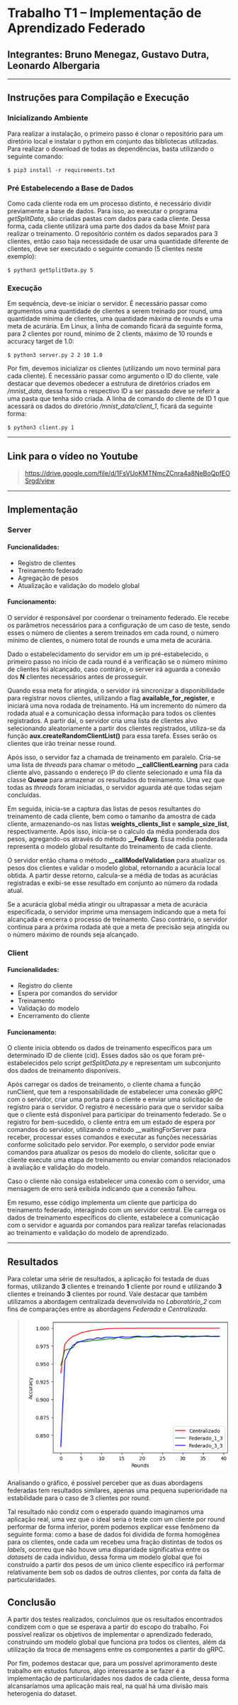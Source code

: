 # Trabalho T1 – Implementação de Aprendizado Federado
## Integrantes: Bruno Menegaz, Gustavo Dutra, Leonardo Albergaria
---
## **Instruções para Compilação e Execução**

### **Inicializando Ambiente**

Para realizar a instalação, o primeiro passo é clonar o repositório para um diretório local e instalar o python em conjunto das bibliotecas utilizadas. Para realizar o download de todas as dependências, basta utilizando o seguinte comando:

```
$ pip3 install -r requirements.txt
```

### **Pré Estabelecendo a Base de Dados**

Como cada cliente roda em um processo distinto, é necessário dividir previamente a base de dados. Para isso, ao executar o programa *getSplitData*, são criadas pastas com dados para cada cliente. Dessa forma, cada cliente utilizará uma parte dos dados da base *Mnist* para realizar o treinamento. O repositório contém os dados separados para 3 clientes, então caso haja necessidade de usar uma quantidade diferente de clientes, deve ser executado o seguinte comando (5 clientes neste exemplo):

```
$ python3 getSplitData.py 5
```

### **Execução**

Em sequência, deve-se iniciar o servidor. É necessário passar como argumentos uma quantidade de clientes a serem treinado por round, uma quantidade mínima de clientes, uma quantidade máxima de rounds e uma meta de acurária. Em Linux, a linha de comando ficará da seguinte forma, para 2 clientes por round, mínimo de 2 clients, máximo de 10 rounds e accuracy target de 1.0:

```
$ python3 server.py 2 2 10 1.0
```

Por fim, devemos inicializar os clientes (utilizando um novo terminal para cada cliente). É necessário passar como argumento o ID do cliente, vale destacar que devemos obedecer a estrutura de diretórios criados em */mnist_data*, dessa forma o respectivo ID a ser passado deve se referir a uma pasta que tenha sido criada. A linha de comando do cliente de ID 1 que acessará os dados do diretório */mnist_data/client_1*, ficará da seguinte forma:

```
$ python3 client.py 1
```

---
## **Link para o vídeo no Youtube**

> https://drive.google.com/file/d/1FsVUoKMTNmcZCnra4a8NeBoQpfEOSrgd/view

---
## **Implementação**

### **Server**

#### **Funcionalidades**: 
 - Registro de clientes
 - Treinamento federado
 - Agregação de pesos
 - Atualização e validação do modelo global


#### **Funcionamento**:

O servidor é responsável por coordenar o treinamento federado. Ele recebe os parâmetros necessários para a configuração de um caso de teste, sendo esses o número de clientes a serem treinados em cada round, o número mínimo de clientes, o número total de rounds e uma meta de acurária. 

Dado o estabelecidamento do servidor em um ip pré-estabelecido, o primeiro passo no início de cada round é a verificação se o número mínimo de clientes foi alcançado, caso contrário, o server irá aguarda a conexão dos **N** clientes necessários antes de prosseguir.

Quando essa meta for atingida, o servidor irá sincronizar a disponibilidade para registrar novos clientes, utilizando a flag **available_for_register**, e iniciará uma nova rodada de treinamento. Há um incremento do número da rodada atual e a comunicação dessa informação para todos os clientes registrados. A partir daí, o servidor cria uma lista de clientes alvo selecionando aleatoriamente a partir dos clientes registrados, utiliza-se da função **aux.createRandomClientList()** para essa tarefa. Esses serão os clientes que irão treinar nesse round.

Após isso, o servidor faz a chamada de treinamento em paralelo. Cria-se uma lista de *threads* para chamar o método **__callClientLearning** para cada cliente alvo, passando o endereço IP do cliente selecionado e uma fila da classe **Queue** para armazenar os resultados do treinamento. Uma vez que todas as *threads* foram iniciadas, o servidor aguarda até que todas sejam concluídas.

Em seguida, inicia-se a captura das listas de pesos resultantes do treinamento de cada cliente, bem como o tamanho da amostra de cada cliente, armazenando-os nas listas **weights_clients_list** e **sample_size_list**, respectivamente. Após isso, inicia-se o calculo da média ponderada dos pesos, agregando-os através do método **__FedAvg**. Essa média ponderada representa o modelo global resultante do treinamento de cada cliente.

O servidor então chama o método **__callModelValidation** para atualizar os pesos dos clientes e validar o modelo global, retornando a acurácia local obtida. A partir desse retorno, calcula-se a média de todas as acurácias registradas e exibi-se esse resultado em conjunto ao número da rodada atual.

Se a acurácia global média atingir ou ultrapassar a meta de acurácia especificada, o servidor imprime uma mensagem indicando que a meta foi alcançada e encerra o processo de treinamento. Caso contrário, o servidor continua para a próxima rodada até que a meta de precisão seja atingida ou o número máximo de rounds seja alcançado.

### **Client**

#### **Funcionalidades**: 
 - Registro do cliente
 - Espera por comandos do servidor
 - Treinamento
 - Validação do modelo
 - Encerramento do cliente

#### **Funcionamento**:

O cliente inicia obtendo os dados de treinamento específicos para um determinado ID de cliente (cid). Esses dados são os que foram pré-estabelecidos pelo script *getSplitData.py* e representam um subconjunto dos dados de treinamento disponíveis.

Após carregar os dados de treinamento, o cliente chama a função runClient, que tem a responsabilidade de estabelecer uma conexão gRPC com o servidor, criar uma porta para o cliente e enviar uma solicitação de registro para o servidor. O registro é necessário para que o servidor saiba que o cliente está disponível para participar do treinamento federado. Se o registro for bem-sucedido, o cliente entra em um estado de espera por comandos do servidor, utilizando o método __waitingForServer para receber, processar esses comandos e executar as funções necessárias conforme solicitado pelo servidor. Por exemplo, o servidor pode enviar comandos para atualizar os pesos do modelo do cliente, solicitar que o cliente execute uma etapa de treinamento ou enviar comandos relacionados à avaliação e validação do modelo.

Caso o cliente não consiga estabelecer uma conexão com o servidor, uma mensagem de erro será exibida indicando que a conexão falhou.

Em resumo, esse código implementa um cliente que participa do treinamento federado, interagindo com um servidor central. Ele carrega os dados de treinamento específicos do cliente, estabelece a comunicação com o servidor e aguarda por comandos para realizar tarefas relacionadas ao treinamento e validação do modelo de aprendizado.

---
## **Resultados**

Para coletar uma série de resultados, a aplicação foi testada de duas formas, utilizando **3** clientes e treinando **1** cliente por round e utilizando **3** clientes e treinando **3** clientes por round. Vale destacar que também utilizamos a abordagem centralizada devenvolvida no *Laboratório_2* com fins de comparações entre as abordagens *Federada* e *Centralizada*.

> ![Imagem 1](results/plot_full.png)

Analisando o gráfico, é possível perceber que as duas abordagens federadas tem resultados similares, apenas uma pequena superioridade na estabilidade para o caso de 3 clientes por round.

Tal resultado não condiz com o esperado quando imaginamos uma aplicação real, uma vez que o ideal seria o teste com um cliente por round performar de forma inferior, porém podemos explicar esse fenômeno da seguinte forma: como a base de dados foi dividida de forma homogênea para os clientes, onde cada um recebeu uma fração distintas de todos os *labels*, ocorreu que não houve uma disparidade significativa entre os *datasets* de cada indivíduo, dessa forma um modelo global que foi construído a partir dos pesos de um único cliente específico irá performar relativamente bem sob os dados de outros clientes, por conta da falta de particularidades.

## **Conclusão**

A partir dos testes realizados, concluímos que os resultados encontrados condizem com o que se esperava a partir do escopo do trabalho. Foi possível realizar os objetivos de implementar o aprendizado federado, construindo um modelo global que funciona pra todos os clientes, além da utilização da troca de mensagens entre os componentes a partir do gRPC.

Por fim, podemos destacar que, para um possível aprimoramento deste trabalho em estudos futuros, algo interessante a se fazer é a implementação de particularidades nos dados de cada cliente, dessa forma alcansaríamos uma aplicação mais real, na qual há uma divisão mais heterogenia do dataset.
